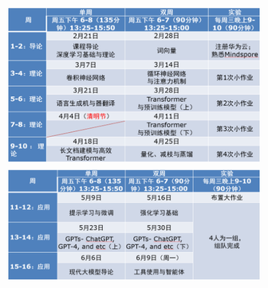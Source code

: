 ![image-20250223151118466](./nlp.assets/image-20250223151118466.png)

![image-20250223151134768](./nlp.assets/image-20250223151134768.png)